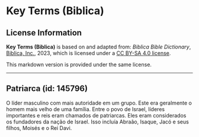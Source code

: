 # Key Terms (Biblica)

## License Information

**Key Terms (Biblica)** is based on and adapted from: _Biblica Bible Dictionary_, [Biblica, Inc.](https://www.biblica.com/), 2023, which is licensed under a [CC BY-SA 4.0 license](https://creativecommons.org/licenses/by-sa/4.0/legalcode.en).

This markdown version is provided under the same license.



--------------------------------

## Patriarca (id: 145796)

O líder masculino com mais autoridade em um grupo. Este era geralmente o homem mais velho de uma família. Entre o povo de Israel, líderes importantes e reis eram chamados de patriarcas. Eles eram considerados os fundadores da nação de Israel. Isso incluía Abraão, Isaque, Jacó e seus filhos, Moisés e o Rei Davi.


